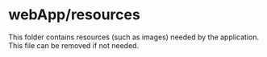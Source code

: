 # webApp/resources

This folder contains resources (such as images) needed by the application. This file can
be removed if not needed.
